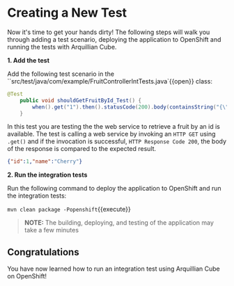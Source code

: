 # Creating a New Test

Now it's time to get your hands dirty! The following steps will walk you through adding a test scenario, deploying the application to OpenShift and running the tests with Arquillian Cube.


**1. Add the test**

Add the following test scenario in the ``src/test/java/com/example/FruitControllerIntTests.java`{{open}} class:

```java
@Test
	public void shouldGetFruitById_Test() {
		when().get("1").then().statusCode(200).body(containsString("{\"id\":1,\"name\":\"Cherry\"}"));
	}
```

In this test you are testing the the web service to retrieve a fruit by an id is available. The test is calling a web service by invoking an `HTTP GET` using `.get()` and if the invocation is successful, `HTTP Response Code 200`, the body of the response is compared to the expected result.

```json
{"id":1,"name":"Cherry"}
```

**2. Run the integration tests**

Run the following command to deploy the application to OpenShift and run the integration tests:

``mvn clean package -Popenshift``{{execute}}

>**NOTE:** The building, deploying, and testing of the application may take a few minutes


## Congratulations

You have now learned how to run an integration test using Arquillian Cube on OpenShift!